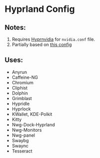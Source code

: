# Hyprland Config

## Notes:

1. Requires [Hyprnvidia](https://github.com/rgarber11/small_scripts/tree/master/hyprnvidia) for `nvidia.conf` file.
2. Partially based on [this config](https://github.com/end-4/dots-hyprland/tree/main/.config/hypr/hyprlock)

## Uses:

- Anyrun
- Caffeine-NG
- Chromium
- Cliphist
- Dolphin
- Grimblast
- Hypridle
- Hyprlock
- KWallet, KDE-Polkit
- Kitty
- Nwg-Dock-Hyprland
- Nwg-Monitors
- Nwg-panel
- Swaybg
- Swaync
- Tesseract
